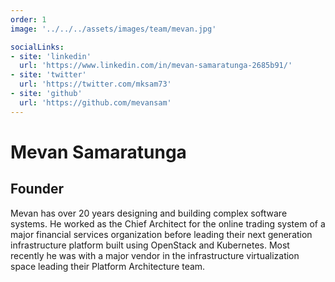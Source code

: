 ```yaml
---
order: 1
image: '../../../assets/images/team/mevan.jpg'

socialLinks:
- site: 'linkedin'
  url: 'https://www.linkedin.com/in/mevan-samaratunga-2685b91/'
- site: 'twitter'
  url: 'https://twitter.com/mksam73'
- site: 'github'
  url: 'https://github.com/mevansam'
---
```


# Mevan Samaratunga

## Founder

Mevan has over 20 years designing and building complex software systems. He worked as the Chief Architect for the online trading system of a major financial services organization before leading their next generation infrastructure platform built using OpenStack and Kubernetes. Most recently he was with a major vendor in the infrastructure virtualization space leading their Platform Architecture team.
